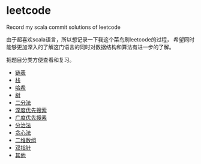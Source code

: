 # leetcode
Record my scala commit solutions of leetcode

由于超喜欢scala语言，所以想记录一下我这个菜鸟刷leetcode的过程，
希望同时能够更加深入的了解这门语言的同时对数据结构和算法有进一步的了解。

把题目分类方便查看和复习。

* [链表](src/main/scala/com/test/leetcode/LinkedListSolutions.scala)
* [栈](src/main/scala/com/test/leetcode/StackSolutions.scala)
* [哈希](src/main/scala/com/test/leetcode/HashSolutions.scala)
* [树](src/main/scala/com/test/leetcode/TreeSolutions.scala)
* [二分法](src/main/scala/com/test/leetcode/BinarySearchSolutions.scala)
* [深度优先搜索](src/main/scala/com/test/leetcode/DFSSloutions.scala)
* [广度优先搜素](src/main/scala/com/test/leetcode/BFSSloutions.scala)
* [分治法](src/main/scala/com/test/leetcode/DivideAndConquerSolutions.scala)
* [贪心法](src/main/scala/com/test/leetcode/GreedySolutions.scala)
* [二维数组](src/main/scala/com/test/leetcode/TwoDArraySolutions.scala)
* [双指针](src/main/scala/com/test/leetcode/TwoPointerSolutions.scala)
* [其他](src/main/scala/com/test/leetcode/Solutions.scala)
